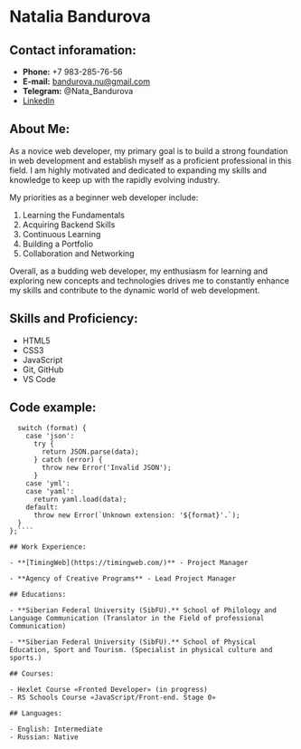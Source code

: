 # Natalia Bandurova

## Contact inforamation:

- **Phone:** +7 983-285-76-56
- **E-mail:** bandurova.nu@gmail.com
- **Telegram:** @Nata_Bandurova
- [LinkedIn](https://www.linkedin.com/in/natalia-bandurova-33b13b265/)

## About Me:

As a novice web developer, my primary goal is to build a strong foundation in web development and establish myself as a proficient professional in this field. I am highly motivated and dedicated to expanding my skills and knowledge to keep up with the rapidly evolving industry.

My priorities as a beginner web developer include:

1. Learning the Fundamentals
2. Acquiring Backend Skills
3. Continuous Learning
4. Building a Portfolio
5. Collaboration and Networking

Overall, as a budding web developer, my enthusiasm for learning and exploring new concepts and technologies drives me to constantly enhance my skills and contribute to the dynamic world of web development.

## Skills and Proficiency:

- HTML5
- CSS3
- JavaScript
- Git, GitHub
- VS Code

## Code example:

`````const parse = (format, data) => {
  switch (format) {
    case 'json':
      try {
        return JSON.parse(data);
      } catch (error) {
        throw new Error('Invalid JSON');
      }
    case 'yml':
    case 'yaml':
      return yaml.load(data);
    default:
      throw new Error(`Unknown extension: '${format}'.`);
  }
};````

## Work Experience:

- **[TimingWeb](https://timingweb.com/)** - Project Manager

- **Agency of Creative Programs** - Lead Project Manager

## Educations:

- **Siberian Federal University (SibFU).** School of Philology and Language Communication (Translator in the Field of professional Communication)

- **Siberian Federal University (SibFU).** School of Physical Education, Sport and Tourism. (Specialist in physical culture and sports.)

## Courses:

- Hexlet Course «Fronted Developer» (in progress)
- RS Schools Course «JavaScript/Front-end. Stage 0»

## Languages:

- English: Intermediate
- Russian: Native
`````
